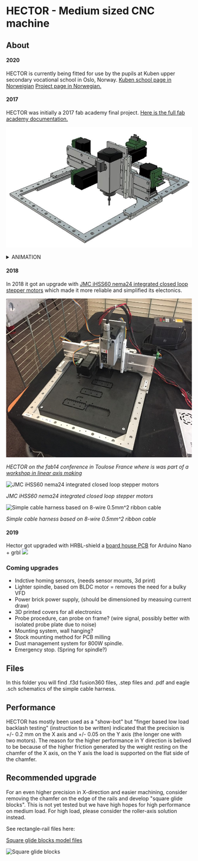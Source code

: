 # HECTOR - Medium sized CNC machine #

## About ##
#### 2020
HECTOR is currently being fitted for use by the pupils at Kuben upper secondary vocational school in Oslo, Norway. [Kuben school page in Norweigian](https://kuben.vgs.no/) [Project page in Norwegian.](https://github.com/robotikklinja/cnc-fres)

#### 2017
HECTOR was initially a 2017 fab academy final project. [Here is the full fab academy documentation.](http://archive.fabacademy.org/archives/2017/fablabverket/students/100/web/projects/diy_cnc/index.html)

![HECTOR](img/hector_upgraded.jpg)

<details><summary>ANIMATION</summary>
<p>
<img src="img/hector_upgraded_animation.gif">
</p>
</details>

#### 2018
In 2018 it got an upgrade with [JMC iHSS60 nema24 integrated closed loop stepper motors](https://www.aliexpress.com/item/NEMA24-3Nm-425oz-in-Integrated-Closed-Loop-Stepper-motor-with-driver-36VDC-JMC-iHSS60-36-30/32822797339.html) which made it more reliable and simplified its electonics.

![HECTOR](img/hector_upgraded_photo.jpg)

_HECTOR on the fab14 conference in Toulose France where is was part of a [workshop in linear axis making](https://github.com/fellesverkstedet/fabricatable-machines/wiki/Workshops#linear-axis-making)_

![JMC iHSS60 nema24 integrated closed loop stepper motors](https://github.com/fellesverkstedet/fabricatable-machines/raw/master/hector-medium-format-cnc/img/nema24_3nm.JPG)

_JMC iHSS60 nema24 integrated closed loop stepper motors_

![Simple cable harness based on 8-wire 0.5mm^2 ribbon cable](https://github.com/fellesverkstedet/fabricatable-machines/raw/master/hector-medium-format-cnc/img/cable_harness_without_sensors.jpg)

_Simple cable harness based on 8-wire 0.5mm^2 ribbon cable_

#### 2019
Hector got upgraded with HRBL-shield a [board house PCB](https://github.com/fellesverkstedet/fabricatable-machines/tree/master/hrbl-shield#hrbl---grbl-shield-for-integrated-motors) for Arduino Nano + grbl
![](https://raw.githubusercontent.com/fellesverkstedet/fabricatable-machines/master/hrbl-shield/img/pcb_way_front.jpg)

### Coming upgrades

* Indctive homing sensors, (needs sensor mounts, 3d print)
* Lighter spindle, based om BLDC motor = removes the need for a bulky VFD
* Power brick power supply, (should be dimensioned by measuing current draw)
* 3D printed covers for all electronics
* Probe procedure, can probe on frame? (wire signal, possibly better with isolated probe plate due to noise)
* Mounting system, wall hanging? 
* Stock mounting method for PCB milling
* Dust management system for 800W spindle.
* Emergency stop. (Spring for spindle?)

## Files ##

In this folder you will find .f3d fusion360 files, .step files and .pdf and eagle .sch schematics of the simple cable harness.

## Performance ##

HECTOR has mostly been used as a "show-bot" but "finger based low load backlash testing" (instruction to be written) indicated that the precision is +/- 0.2 mm on the X axis and +/- 0.05 on the Y axis (the longer one with two motors). The reason for the higher performance in Y direction is belived to be because of the higher friction generated by the weight resting on the chamfer of the X axis, on the Y axis the load is supported on the flat side of the chamfer.

## Recommended upgrade ## 

For an even higher precision in X-direction and easier machining, consider removing the chamfer on the edge of the rails and develop "square glide blocks". This is not yet tested but we have high hopes for high performance on medium load. For high load, please consider the roller-axis solution instead.

See rectangle-rail files here:

[Square glide blocks model files](https://github.com/fellesverkstedet/fabricatable-machines/tree/master/chamferrail/new-dev-files)

![Square glide blocks](https://github.com/fellesverkstedet/fabricatable-machines/raw/master/chamferrail/new-dev-files/square_glide_block.jpg)



